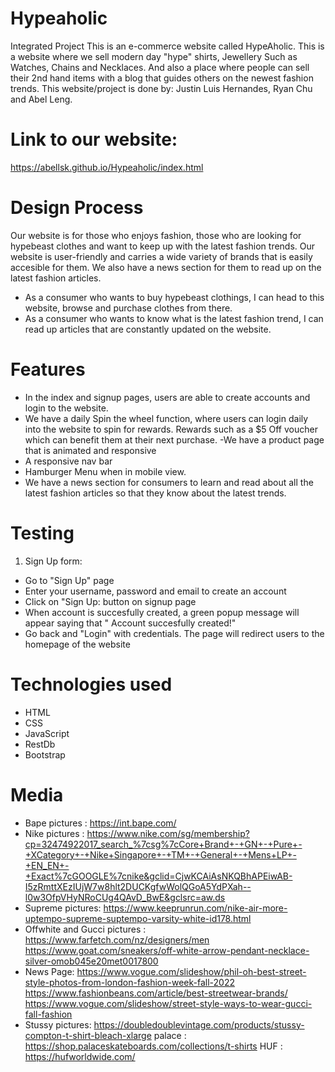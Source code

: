 # Hypeaholic
Integrated Project
This is an e-commerce website called HypeAholic. This is a website where we sell modern day "hype" shirts, Jewellery Such as Watches, Chains and Necklaces. And also a place where people can sell their 2nd hand items with a blog that guides others on the newest fashion trends. This website/project is done by: Justin Luis Hernandes, Ryan Chu and Abel Leng.

# Link to our website:
https://abellsk.github.io/Hypeaholic/index.html

# Design Process
Our website is for those who enjoys fashion, those who are looking for hypebeast clothes and want to keep up with the latest fashion trends. Our website is user-friendly and carries a wide variety of brands that is easily accesible for them. We also have a news section for them to read up on the latest fashion articles.
- As a consumer who wants to buy hypebeast clothings, I can head to this website, browse and purchase clothes from there.
- As a consumer who wants to know what is the latest fashion trend, I can read up articles that are constantly updated on the website.

# Features
- In the index and signup pages, users are able to create accounts and login to the website.
- We have a daily Spin the wheel function, where users can login daily into the website to spin for rewards. Rewards such as a $5 Off voucher which can benefit them at their next purchase.
-We have a product page that is animated and responsive
- A responsive nav bar
- Hamburger Menu when in mobile view.
- We have a news section for consumers to learn and read about all the latest fashion articles so that they know about the latest trends.

# Testing
1. Sign Up form:
- Go to "Sign Up" page
- Enter your username, password and email to create an account
- Click on "Sign Up: button on signup page
- When account is succesfully created, a green popup message will appear saying that " Account succesfully created!"
- Go back and "Login" with credentials. The page will redirect users to the homepage of the website

# Technologies used
- HTML
- CSS
- JavaScript
- RestDb
- Bootstrap

# Media
- Bape pictures : 
https://int.bape.com/
- Nike pictures : 
https://www.nike.com/sg/membership?cp=32474922017_search_%7csg%7cCore+Brand+-+GN+-+Pure+-+XCategory+-+Nike+Singapore+-+TM+-+General+-+Mens+LP+-+EN_EN+-+Exact%7cGOOGLE%7cnike&gclid=CjwKCAiAsNKQBhAPEiwAB-I5zRmttXEzIUjW7w8hlt2DUCKgfwWolQGoA5YdPXah--l0w3OfpVHyNRoCUg4QAvD_BwE&gclsrc=aw.ds
- Supreme pictures:
 https://www.keeprunrun.com/nike-air-more-uptempo-supreme-suptempo-varsity-white-id178.html
- Offwhite and Gucci pictures : 
https://www.farfetch.com/nz/designers/men
https://www.goat.com/sneakers/off-white-arrow-pendant-necklace-silver-omob045e20met0017800
- News Page: 
https://www.vogue.com/slideshow/phil-oh-best-street-style-photos-from-london-fashion-week-fall-2022
https://www.fashionbeans.com/article/best-streetwear-brands/
https://www.vogue.com/slideshow/street-style-ways-to-wear-gucci-fall-fashion
- Stussy pictures: 
https://doubledoublevintage.com/products/stussy-compton-t-shirt-bleach-xlarge
palace :
https://shop.palaceskateboards.com/collections/t-shirts
HUF : https://hufworldwide.com/